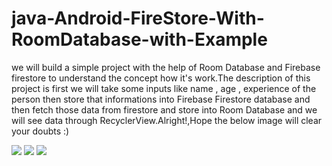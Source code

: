 # java-Android-FireStore-With-RoomDatabase-with-Example

we will build a simple project with the help of Room Database and Firebase firestore to understand the concept how it's work.The description of this project is first we will take some inputs like name , age , experience of the person then store that informations into Firebase Firestore database and then fetch those data from firestore and store into Room Database and we will see data through RecyclerView.Alright!,Hope the below image will clear your doubts :)

<img src="http://www.codingwithjks.tech/images/input.png"/>
<img src="http://www.codingwithjks.tech/images/firestore_data.png"/>
<img src="http://www.codingwithjks.tech/images/show_data.png"/>
